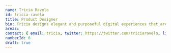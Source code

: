 ```yaml
---
name: Tricia Ravelo
id: tricia-ravelo
title: Product Designer
bio: Tricia designs elegant and purposeful digital experiences that are based more on research than assumptions.
areas:
contact: { email: tricia, twitter: https://twitter.com/triciaravelo, linkedin: https://www.linkedin.com/in/triciaravelo, github: https://github.com/ravelo }
numberId: 6
draft: true
---
```

